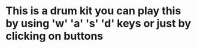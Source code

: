# This is a drum kit you can play this by using 'w' 'a' 's' 'd' keys or just by clicking on buttons
